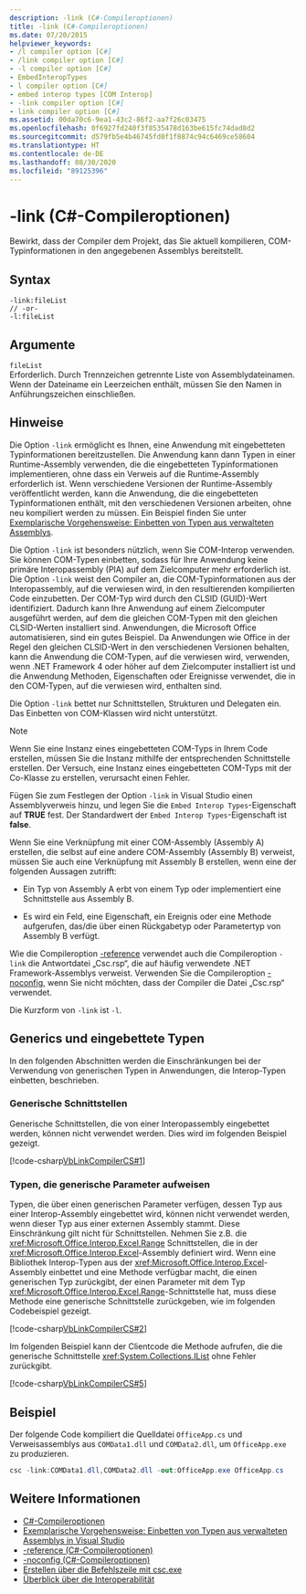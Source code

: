 ```yaml
---
description: -link (C#-Compileroptionen)
title: -link (C#-Compileroptionen)
ms.date: 07/20/2015
helpviewer_keywords:
- /l compiler option [C#]
- /link compiler option [C#]
- -l compiler option [C#]
- EmbedInteropTypes
- l compiler option [C#]
- embed interop types [COM Interop]
- -link compiler option [C#]
- link compiler option [C#]
ms.assetid: 00da70c6-9ea1-43c2-86f2-aa7f26c03475
ms.openlocfilehash: 0f6927fd240f3f8535478d163be615fc74dad8d2
ms.sourcegitcommit: d579fb5e4b46745fd0f1f8874c94c6469ce58604
ms.translationtype: HT
ms.contentlocale: de-DE
ms.lasthandoff: 08/30/2020
ms.locfileid: "89125396"
---
```

# <a name="-link-c-compiler-options"></a>-link (C#-Compileroptionen)
Bewirkt, dass der Compiler dem Projekt, das Sie aktuell kompilieren, COM-Typinformationen in den angegebenen Assemblys bereitstellt.

## <a name="syntax"></a>Syntax

```console
-link:fileList
// -or-
-l:fileList
```

## <a name="arguments"></a>Argumente
 `fileList`  
 Erforderlich. Durch Trennzeichen getrennte Liste von Assemblydateinamen. Wenn der Dateiname ein Leerzeichen enthält, müssen Sie den Namen in Anführungszeichen einschließen.

## <a name="remarks"></a>Hinweise
 Die Option `-link` ermöglicht es Ihnen, eine Anwendung mit eingebetteten Typinformationen bereitzustellen. Die Anwendung kann dann Typen in einer Runtime-Assembly verwenden, die die eingebetteten Typinformationen implementieren, ohne dass ein Verweis auf die Runtime-Assembly erforderlich ist. Wenn verschiedene Versionen der Runtime-Assembly veröffentlicht werden, kann die Anwendung, die die eingebetteten Typinformationen enthält, mit den verschiedenen Versionen arbeiten, ohne neu kompiliert werden zu müssen. Ein Beispiel finden Sie unter [Exemplarische Vorgehensweise: Einbetten von Typen aus verwalteten Assemblys](../../../standard/assembly/embed-types-visual-studio.md).

 Die Option `-link` ist besonders nützlich, wenn Sie COM-Interop verwenden. Sie können COM-Typen einbetten, sodass für Ihre Anwendung keine primäre Interopassembly (PIA) auf dem Zielcomputer mehr erforderlich ist. Die Option `-link` weist den Compiler an, die COM-Typinformationen aus der Interopassembly, auf die verwiesen wird, in den resultierenden kompilierten Code einzubetten. Der COM-Typ wird durch den CLSID (GUID)-Wert identifiziert. Dadurch kann Ihre Anwendung auf einem Zielcomputer ausgeführt werden, auf dem die gleichen COM-Typen mit den gleichen CLSID-Werten installiert sind. Anwendungen, die Microsoft Office automatisieren, sind ein gutes Beispiel. Da Anwendungen wie Office in der Regel den gleichen CLSID-Wert in den verschiedenen Versionen behalten, kann die Anwendung die COM-Typen, auf die verwiesen wird, verwenden, wenn .NET Framework 4 oder höher auf dem Zielcomputer installiert ist und die Anwendung Methoden, Eigenschaften oder Ereignisse verwendet, die in den COM-Typen, auf die verwiesen wird, enthalten sind.

 Die Option `-link` bettet nur Schnittstellen, Strukturen und Delegaten ein. Das Einbetten von COM-Klassen wird nicht unterstützt.

> [!NOTE]
> Wenn Sie eine Instanz eines eingebetteten COM-Typs in Ihrem Code erstellen, müssen Sie die Instanz mithilfe der entsprechenden Schnittstelle erstellen. Der Versuch, eine Instanz eines eingebetteten COM-Typs mit der Co-Klasse zu erstellen, verursacht einen Fehler.

 Fügen Sie zum Festlegen der Option `-link` in Visual Studio einen Assemblyverweis hinzu, und legen Sie die `Embed Interop Types`-Eigenschaft auf **TRUE** fest. Der Standardwert der `Embed Interop Types`-Eigenschaft ist **false**.

 Wenn Sie eine Verknüpfung mit einer COM-Assembly (Assembly A) erstellen, die selbst auf eine andere COM-Assembly (Assembly B) verweist, müssen Sie auch eine Verknüpfung mit Assembly B erstellen, wenn eine der folgenden Aussagen zutrifft:

- Ein Typ von Assembly A erbt von einem Typ oder implementiert eine Schnittstelle aus Assembly B.

- Es wird ein Feld, eine Eigenschaft, ein Ereignis oder eine Methode aufgerufen, das/die über einen Rückgabetyp oder Parametertyp von Assembly B verfügt.

 Wie die Compileroption [-reference](./reference-compiler-option.md) verwendet auch die Compileroption `-link` die Antwortdatei „Csc.rsp“, die auf häufig verwendete .NET Framework-Assemblys verweist. Verwenden Sie die Compileroption [-noconfig](./noconfig-compiler-option.md), wenn Sie nicht möchten, dass der Compiler die Datei „Csc.rsp“ verwendet.

 Die Kurzform von `-link` ist `-l`.

## <a name="generics-and-embedded-types"></a>Generics und eingebettete Typen
 In den folgenden Abschnitten werden die Einschränkungen bei der Verwendung von generischen Typen in Anwendungen, die Interop-Typen einbetten, beschrieben.

### <a name="generic-interfaces"></a>Generische Schnittstellen
 Generische Schnittstellen, die von einer Interopassembly eingebettet werden, können nicht verwendet werden. Dies wird im folgenden Beispiel gezeigt.

 [!code-csharp[VbLinkCompilerCS#1](~/samples/snippets/csharp/VS_Snippets_VBCSharp/vblinkcompilercs/cs/program.cs#1)]

### <a name="types-that-have-generic-parameters"></a>Typen, die generische Parameter aufweisen
 Typen, die über einen generischen Parameter verfügen, dessen Typ aus einer Interop-Assembly eingebettet wird, können nicht verwendet werden, wenn dieser Typ aus einer externen Assembly stammt. Diese Einschränkung gilt nicht für Schnittstellen. Nehmen Sie z.B. die <xref:Microsoft.Office.Interop.Excel.Range> Schnittstellen, die in der <xref:Microsoft.Office.Interop.Excel>-Assembly definiert wird. Wenn eine Bibliothek Interop-Typen aus der <xref:Microsoft.Office.Interop.Excel>-Assembly einbettet und eine Methode verfügbar macht, die einen generischen Typ zurückgibt, der einen Parameter mit dem Typ <xref:Microsoft.Office.Interop.Excel.Range>-Schnittstelle hat, muss diese Methode eine generische Schnittstelle zurückgeben, wie im folgenden Codebeispiel gezeigt.

[!code-csharp[VbLinkCompilerCS#2](~/samples/snippets/csharp/VS_Snippets_VBCSharp/vblinkcompilercs/cs/utility.cs)]

 Im folgenden Beispiel kann der Clientcode die Methode aufrufen, die die generische Schnittstelle <xref:System.Collections.IList> ohne Fehler zurückgibt.

 [!code-csharp[VbLinkCompilerCS#5](~/samples/snippets/csharp/VS_Snippets_VBCSharp/vblinkcompilercs/cs/program.cs#5)]

## <a name="example"></a>Beispiel
 Der folgende Code kompiliert die Quelldatei `OfficeApp.cs` und Verweisassemblys aus `COMData1.dll` und `COMData2.dll`, um `OfficeApp.exe` zu produzieren.

```csharp
csc -link:COMData1.dll,COMData2.dll -out:OfficeApp.exe OfficeApp.cs
```

## <a name="see-also"></a>Weitere Informationen

- [C#-Compileroptionen](./index.md)
- [Exemplarische Vorgehensweise: Einbetten von Typen aus verwalteten Assemblys in Visual Studio](../../../standard/assembly/embed-types-visual-studio.md)
- [-reference (C#-Compileroptionen)](./reference-compiler-option.md)
- [-noconfig (C#-Compileroptionen)](./noconfig-compiler-option.md)
- [Erstellen über die Befehlszeile mit csc.exe](./command-line-building-with-csc-exe.md)
- [Überblick über die Interoperabilität](../../programming-guide/interop/interoperability-overview.md)
